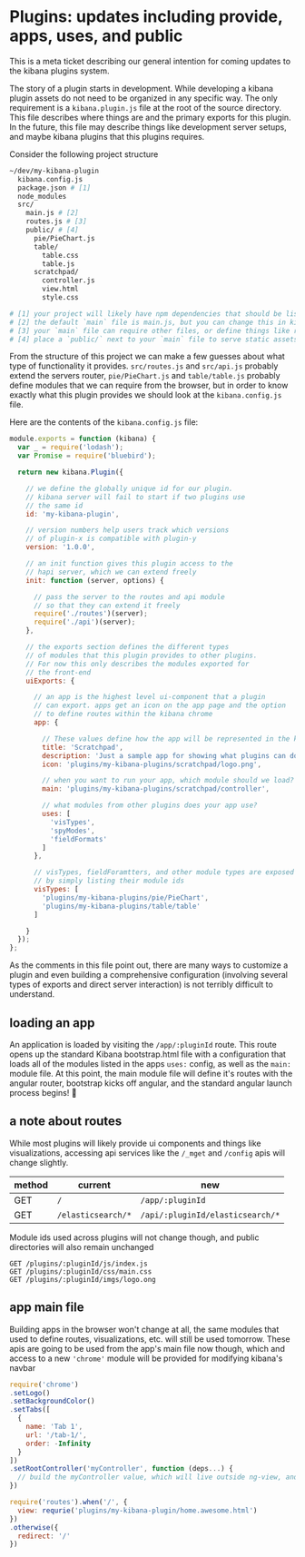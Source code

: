 # Plugins: updates including provide, apps, uses, and public

This is a meta ticket describing our general intention for coming updates to the kibana plugins system.

The story of a plugin starts in development. While developing a kibana plugin assets do not need to be organized in any specific way. The only requirement is a `kibana.plugin.js` file at the root of the source directory. This file describes where things are and the primary exports for this plugin. In the future, this file may describe things like development server setups, and maybe kibana plugins that this plugins requires.


Consider the following project structure


```sh
~/dev/my-kibana-plugin
  kibana.config.js
  package.json # [1]
  node_modules
  src/
    main.js # [2]
    routes.js # [3]
    public/ # [4]
      pie/PieChart.js
      table/
        table.css
        table.js
      scratchpad/
        controller.js
        view.html
        style.css

# [1] your project will likely have npm dependencies that should be listed here
# [2] the default `main` file is main.js, but you can change this in kibana.config.js
# [3] your `main` file can require other files, or define things like routes inline, it's up to you
# [4] place a `public/` next to your `main` file to serve static assets
```


From the structure of this project we can make a few guesses about what type of functionality it provides. `src/routes.js` and `src/api.js` probably extend the servers router, `pie/PieChart.js` and `table/table.js` probably define modules that we can require from the browser, but in order to know exactly what this plugin provides we should look at the `kibana.config.js` file.

Here are the contents of the `kibana.config.js` file:


```js
module.exports = function (kibana) {
  var _ = require('lodash');
  var Promise = require('bluebird');

  return new kibana.Plugin({

    // we define the globally unique id for our plugin.
    // kibana server will fail to start if two plugins use
    // the same id
    id: 'my-kibana-plugin',

    // version numbers help users track which versions
    // of plugin-x is compatible with plugin-y
    version: '1.0.0',

    // an init function gives this plugin access to the
    // hapi server, which we can extend freely
    init: function (server, options) {

      // pass the server to the routes and api module
      // so that they can extend it freely
      require('./routes')(server);
      require('./api')(server);
    },

    // the exports section defines the different types
    // of modules that this plugin provides to other plugins.
    // For now this only describes the modules exported for
    // the front-end
    uiExports: {

      // an app is the highest level ui-component that a plugin
      // can export. apps get an icon on the app page and the option
      // to define routes within the kibana chrome
      app: {

        // These values define how the app will be represented in the kibana app switcher
        title: 'Scratchpad',
        description: 'Just a sample app for showing what plugins can do!'
        icon: 'plugins/my-kibana-plugins/scratchpad/logo.png',

        // when you want to run your app, which module should we load?
        main: 'plugins/my-kibana-plugins/scratchpad/controller',

        // what modules from other plugins does your app use?
        uses: [
          'visTypes',
          'spyModes',
          'fieldFormats'
        ]
      },

      // visTypes, fieldForamtters, and other module types are exposed
      // by simply listing their module ids
      visTypes: [
        'plugins/my-kibana-plugins/pie/PieChart',
        'plugins/my-kibana-plugins/table/table'
      ]

    }
  });
};
```

As the comments in this file point out, there are many ways to customize a plugin and even building a comprehensive configuration (involving several types of exports and direct server interaction) is not terribly difficult to understand.


## loading an app

An application is loaded by visiting the `/app/:pluginId` route. This route opens up the standard Kibana bootstrap.html file with a configuration that loads all of the modules listed in the apps `uses:` config, as well as the `main:` module file. At this point, the main module file will define it's routes with the angular router, bootstrap kicks off angular, and the standard angular launch process begins! :rocket:


## a note about routes

While most plugins will likely provide ui components and things like visualizations, accessing api services like the `/_mget` and `/config` apis will change slightly.

| method | current | new |
| ------ | ------- | --- |
| GET    | `/`     | `/app/:pluginId` |
| GET    | `/elasticsearch/*`| `/api/:pluginId/elasticsearch/*` |

Module ids used across plugins will not change though, and public directories will also remain unchanged

```
GET /plugins/:pluginId/js/index.js
GET /plugins/:pluginId/css/main.css
GET /plugins/:pluginId/imgs/logo.ong
```

## app main file

Building apps in the browser won't change at all, the same modules that used to define routes, visualizations, etc. will still be used tomorrow. These apis are going to be used from the app's main file now though, which and access to a new `'chrome'` module will be provided for modifying kibana's navbar

```js
require('chrome')
.setLogo()
.setBackgroundColor()
.setTabs([
  {
    name: 'Tab 1',
    url: '/tab-1/',
    order: -Infinity
  }
])
.setRootController('myController', function (deps...) {
  // build the myController value, which will live outside ng-view, and persist across page views
})

require('routes').when('/', {
  view: requrie('plugins/my-kibana-plugin/home.awesome.html')
})
.otherwise({
  redirect: '/'
})
```